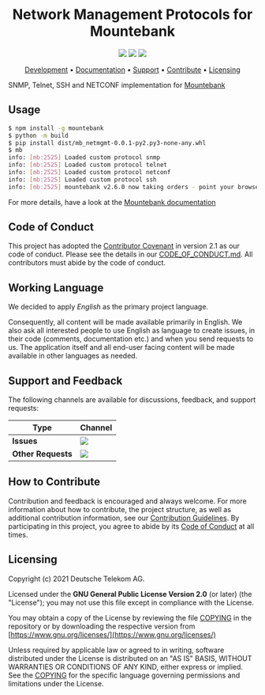 <h1 align="center">
    Network Management Protocols for Mountebank
</h1>

<p align="center">
    <a href="/../../commits/" title="Last Commit"><img src="https://img.shields.io/github/last-commit/telekom/mb-netmgmt?style=flat"></a>
    <a href="/../../issues" title="Open Issues"><img src="https://img.shields.io/github/issues/telekom/mb-netmgmt?style=flat"></a>
    <a href="./COPYING" title="License"><img src="https://img.shields.io/badge/License-GPL--2.0-blue.svg?style=flat"></a>
</p>

<p align="center">
  <a href="#development">Development</a> •
  <a href="#documentation">Documentation</a> •
  <a href="#support-and-feedback">Support</a> •
  <a href="#how-to-contribute">Contribute</a> •
  <a href="#licensing">Licensing</a>
</p>

SNMP, Telnet, SSH and NETCONF implementation for [Mountebank](https://www.mbtest.org/)

## Usage

```sh
$ npm install -g mountebank
$ python -m build
$ pip install dist/mb_netmgmt-0.0.1-py2.py3-none-any.whl
$ mb
info: [mb:2525] Loaded custom protocol snmp
info: [mb:2525] Loaded custom protocol telnet
info: [mb:2525] Loaded custom protocol netconf
info: [mb:2525] Loaded custom protocol ssh
info: [mb:2525] mountebank v2.6.0 now taking orders - point your browser to http://localhost:2525/ for help
```

For more details, have a look at the [Mountebank documentation](https://www.mbtest.org/)

## Code of Conduct

This project has adopted the [Contributor Covenant](https://www.contributor-covenant.org/) in version 2.1 as our code of conduct. Please see the details in our [CODE_OF_CONDUCT.md](CODE_OF_CONDUCT.md). All contributors must abide by the code of conduct.

## Working Language

We decided to apply _English_ as the primary project language.  

Consequently, all content will be made available primarily in English. We also ask all interested people to use English as language to create issues, in their code (comments, documentation etc.) and when you send requests to us. The application itself and all end-user facing content will be made available in other languages as needed.

## Support and Feedback

The following channels are available for discussions, feedback, and support requests:

| Type                     | Channel                                                |
| ------------------------ | ------------------------------------------------------ |
| **Issues**   | <a href="/../../issues/new/choose" title="General Discussion"><img src="https://img.shields.io/github/issues/telekom/mb-netmgmt?style=flat-square"></a> </a>   |
| **Other Requests**    | <a href="mailto:opensource@telekom.de" title="Email Open Source Team"><img src="https://img.shields.io/badge/email-Open%20Source%20Team-green?logo=mail.ru&style=flat-square&logoColor=white"></a>   |

## How to Contribute

Contribution and feedback is encouraged and always welcome. For more information about how to contribute, the project structure, as well as additional contribution information, see our [Contribution Guidelines](./CONTRIBUTING.md). By participating in this project, you agree to abide by its [Code of Conduct](./CODE_OF_CONDUCT.md) at all times.

## Licensing

Copyright (c) 2021 Deutsche Telekom AG.

Licensed under the **GNU General Public License Version 2.0** (or later) (the "License"); you may not use this file except in compliance with the License.

You may obtain a copy of the License by reviewing the file [COPYING](./COPYING) in the repository or by downloading the respective version from  
[https://www.gnu.org/licenses/](https://www.gnu.org/licenses/)

Unless required by applicable law or agreed to in writing, software distributed under the License is distributed on an "AS IS" BASIS, WITHOUT WARRANTIES OR CONDITIONS OF ANY KIND, either express or implied. See the [COPYING](./COPYING) for the specific language governing permissions and limitations under the License.
